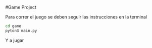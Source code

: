 #Game Project

Para correr el juego se deben seguir las instrucciones en la terminal


```sh
cd game
pyton3 main.py
```

Y a jugar
